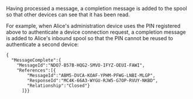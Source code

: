 
Having processed a message, a completion message is added to the spool so that other devices 
can see that it has been read.

For example, when Alice's administration device uses the PIN registered above to 
authenticate a device connection request, a completion message is added to Alice's 
inbound spool so that the PIN cannot be reused to authenticate a second device:

~~~~
{
  "MessageComplete":{
    "MessageId":"NDO7-B57B-HQG2-SMVO-IFYZ-OEUI-FAWI",
    "References":[{
        "MessageId":"ABM5-DVCA-KOAF-YPHM-PFWG-LNBI-MLGP",
        "ResponseId":"MC4K-66A3-WYGU-RJW5-G7OP-RVUY-NKBD",
        "Relationship":"Closed"}
      ]}}
~~~~



